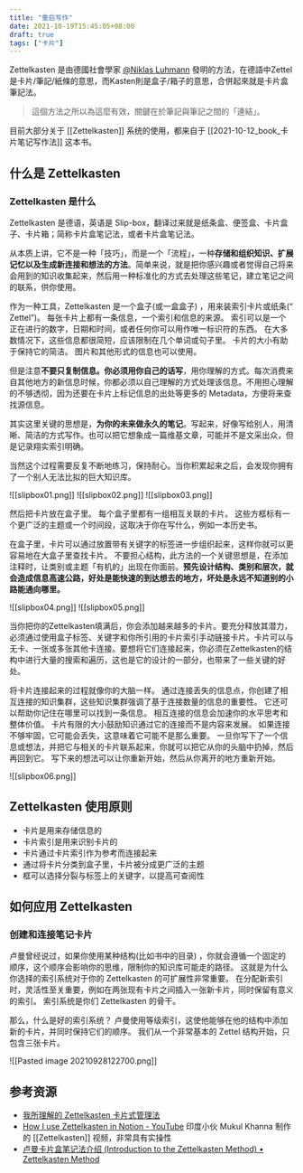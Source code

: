 ```yaml
---
title: "重启写作"
date: 2021-10-19T15:45:05+08:00
draft: true
tags: ["卡片"]
---
```


Zettelkasten 是由德國社會學家 [@Niklas Luhmann](https://cocoet.cn) 發明的方法，在德語中Zettel是卡片/筆記/紙條的意思，而Kasten則是盒子/箱子的意思，合併起來就是卡片盒筆記法。

> 這個方法之所以為這麼有效，關鍵在於筆記與筆記之間的「連結」。

目前大部分关于 [[Zettelkasten]] 系统的使用，都来自于 [[2021-10-12_book_卡片笔记写作法]] 这本书。

## 什么是 Zettelkasten
### Zettelkasten 是什么
Zettelkasten 是德语，英语是 Slip-box，翻译过来就是纸条盒、便签盒、卡片盒子、卡片箱；简称卡片盒笔记法，或者卡片盒笔记法。

从本质上讲，它不是一种「技巧」，而是一个「流程」，一种**存储和组织知识、扩展记忆以及生成新连接和想法的方法**。简单来说，就是把你感兴趣或者觉得自己将来会用到的知识收集起来，然后用一种标准化的方式去处理这些笔记，建立笔记之间的联系，供你使用。

作为一种工具，Zettelkasten 是一个盒子(或一盒盒子) ，用来装索引卡片或纸条(“ Zettel”)。 每张卡片上都有一条信息，一个索引和信息的来源。 索引可以是一个正在进行的数字，日期和时间，或者任何你可以用作唯一标识符的东西。 在大多数情况下，这些信息都很简短，应该限制在几个单词或句子里。 卡片的大小有助于保持它的简洁。 图片和其他形式的信息也可以使用。

但是注意**不要只复制信息。你必须用你自己的话写**，用你理解的方式。每次消费来自其他地方的新信息时候，你都必须以自己理解的方式处理该信息。不用担心理解的不够透彻，因为还要在卡片上标记信息的出处等更多的 Metadata，方便将来查找源信息。

其实这里关键的思想是，**为你的未来做永久的笔记**。写起来，好像写给别人，用清晰、简洁的方式写作。也可以把它想象成一篇维基文章，可能并不是文采出众，但是记录翔实索引明确。

当然这个过程需要反复不断地练习，保持耐心。当你积累起来之后，会发现你拥有了一个别人无法比拟的巨大知识库。

![[slipbox01.png]]
![[slipbox02.png]]
![[slipbox03.png]]

然后把卡片放在盒子里。 每个盒子里都有一组相互关联的卡片。 这些方框标有一个更广泛的主题或一个时间段，这取决于你在写什么，例如一本历史书。

在盒子里，卡片可以通过放置带有关键字的标签进一步组织起来，这样你就可以更容易地在大盒子里查找卡片。 不要担心结构，此方法的一个关键思想是，在添加注释时，让类别或主题「有机的」出现在你面前。**预先设计结构、类别和层次，就会造成信息高速公路，好处是能快速的到达想去的地方，坏处是永远不知道别的小路能通向哪里。**

![[slipbox04.png]]
![[slipbox05.png]]

当你把你的Zettelkasten填满后，你会添加越来越多的卡片。要充分释放其潜力，必须通过使用盒子标签、关键字和你所引用的卡片索引手动链接卡片。卡片可以与无卡、一张或多张其他卡连接。要想将它们连接起来，你必须在Zettelkasten的结构中进行大量的搜索和遍历，这也是它的设计的一部分，也带来了一些关键的好处。

将卡片连接起来的过程就像你的大脑一样。 通过连接丢失的信息点，你创建了相互连接的知识集群，这些知识集群强调了基于连接数量的信息的重要性。 它还可以帮助你记住在哪里可以找到一条信息。 相互连接的信息会加速你的水平思考和整体价值。 卡片有限的大小鼓励知识通过它的连接而不是内容来发展。 如果连接不够牢固，它可能会丢失，这意味着它可能不是那么重要。 一旦你写下了一个信息或想法，并把它与相关的卡片联系起来，你就可以把它从你的头脑中扔掉，然后再回到它。 写下来的想法可以让你重新开始，然后从你离开的地方重新开始。

![[slipbox06.png]]

## Zettelkasten 使用原则
-   卡片是用来存储信息的
-   卡片索引是用来识别卡片的
-   卡片通过卡片索引作为参考而连接起来
-   通过将卡片分类到盒子里，卡片被分成更广泛的主题
-   框可以选择分裂与标签上的关键字，以提高可查阅性

## 如何应用 Zettelkasten
### 创建和连接笔记卡片
卢曼曾经说过，如果你使用某种结构(比如书中的目录) ，你就会遵循一个固定的顺序，这个顺序会影响你的思维，限制你的知识库可能走的路径。 这就是为什么你选择的索引系统对于你的 Zettelkasten 的可扩展性非常重要。 在分配新索引时，灵活性至关重要，例如在两张现有卡片之间插入一张新卡片，同时保留有意义的索引。 索引系统是你们 Zettelkasten 的骨干。

那么，什么是好的索引系统？ 卢曼使用等级索引，这使他能够在他的结构中添加新的卡片，并同时保持它们的顺序。 我们从一个非常基本的 Zettel 结构开始，只包含三张卡片。

![[Pasted image 20210928122700.png]]

## 参考资源
- [我所理解的 Zettelkasten 卡片式管理法](https://afun.tw/knowledge-graph/20210620-my-zettelkasten-understanding/)
- [How I use Zettelkasten in Notion - YouTube](https://www.youtube.com/watch?v=lOY-drtTJX0#0) 印度小伙 Mukul Khanna 制作的 [[Zettelkasten]] 视频，非常具有实操性 
- [卢曼卡片盒笔记法介绍 (Introduction to the Zettelkasten Method) • Zettelkasten Method](https://zettelkasten.de/introduction/zh/)

